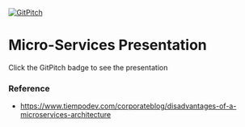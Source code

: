 [![GitPitch](https://gitpitch.com/assets/badge.svg)](https://gitpitch.com/luislhl/microservices-presentation/first-version#/)

# Micro-Services Presentation

Click the GitPitch badge to see the presentation

### Reference

- https://www.tiempodev.com/corporateblog/disadvantages-of-a-microservices-architecture